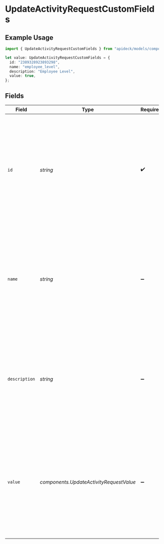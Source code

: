 # UpdateActivityRequestCustomFields

## Example Usage

```typescript
import { UpdateActivityRequestCustomFields } from "apideck/models/components";

let value: UpdateActivityRequestCustomFields = {
  id: "2389328923893298",
  name: "employee_level",
  description: "Employee Level",
  value: true,
};
```

## Fields

| Field                                                                                                                                                                                                                       | Type                                                                                                                                                                                                                        | Required                                                                                                                                                                                                                    | Description                                                                                                                                                                                                                 | Example                                                                                                                                                                                                                     |
| --------------------------------------------------------------------------------------------------------------------------------------------------------------------------------------------------------------------------- | --------------------------------------------------------------------------------------------------------------------------------------------------------------------------------------------------------------------------- | --------------------------------------------------------------------------------------------------------------------------------------------------------------------------------------------------------------------------- | --------------------------------------------------------------------------------------------------------------------------------------------------------------------------------------------------------------------------- | --------------------------------------------------------------------------------------------------------------------------------------------------------------------------------------------------------------------------- |
| `id`                                                                                                                                                                                                                        | *string*                                                                                                                                                                                                                    | :heavy_check_mark:                                                                                                                                                                                                          | A unique identifier for each custom field within the activity. This ID is essential for distinguishing between different custom fields and must be a valid string that uniquely identifies the field within the CRM system. | 2389328923893298                                                                                                                                                                                                            |
| `name`                                                                                                                                                                                                                      | *string*                                                                                                                                                                                                                    | :heavy_minus_sign:                                                                                                                                                                                                          | The name assigned to the custom field, providing a human-readable label that describes the field's purpose. This is optional but recommended for clarity when managing multiple custom fields.                              | employee_level                                                                                                                                                                                                              |
| `description`                                                                                                                                                                                                               | *string*                                                                                                                                                                                                                    | :heavy_minus_sign:                                                                                                                                                                                                          | A detailed explanation of what the custom field represents or how it should be used. This optional field helps provide context and guidance for users interacting with the custom field.                                    | Employee Level                                                                                                                                                                                                              |
| `value`                                                                                                                                                                                                                     | *components.UpdateActivityRequestValue*                                                                                                                                                                                     | :heavy_minus_sign:                                                                                                                                                                                                          | The actual data or value stored in the custom field, which can vary based on the field's intended use. This field is optional and should be formatted according to the data type expected by the custom field's definition. |                                                                                                                                                                                                                             |